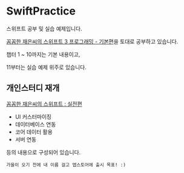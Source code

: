 # SwiftPractice

스위프트 공부 및 실습 예제입니다.

[꼼꼼한 재은씨의 스위프트 3 프로그래밍 - 기본편](https://github.com/sqlpro/swift03-basic)을 토대로 공부하고 있습니다.

챕터 1 ~ 10까지는 기본 내용이고,

11부터는 실습 예제 위주로 있습니다.


## 개인스터디 재개

[꼼꼼한 재은씨의 스위프트 : 실전편](https://github.com/sqlpro/Swift-Practice)

- UI 커스터마이징
- 데이터베이스 연동
- 코어 데이터 활용
- 서버 연동

등의 내용으로 구성되어 있습니다.

```
가을이 오기 전에 내 이름 걸고 앱스토어에 출시 목표! :)
```
